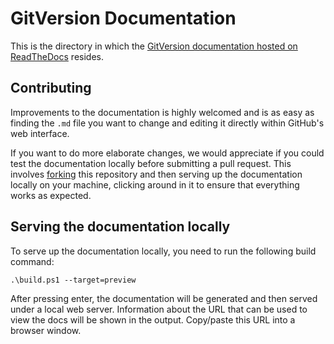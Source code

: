 # GitVersion Documentation

This is the directory in which the
[GitVersion documentation hosted on ReadTheDocs](http://gitversion.readthedocs.io/en/latest/)
resides.

## Contributing

Improvements to the documentation is highly welcomed and is as easy
as finding the `.md` file you want to change and editing it directly within
GitHub's web interface.

If you want to do more elaborate changes, we would appreciate if you could test
the documentation locally before submitting a pull request. This involves
[forking](https://guides.github.com/activities/forking/) this repository and
then serving up the documentation locally on your machine, clicking around in
it to ensure that everything works as expected.

## Serving the documentation locally

To serve up the documentation locally, you need to run the following build
command:

```shell
.\build.ps1 --target=preview
```

After pressing enter, the documentation will be generated and then served under
a local web server.  Information about the URL that can be used to view the docs
will be shown in the output.  Copy/paste this URL into a browser window.
